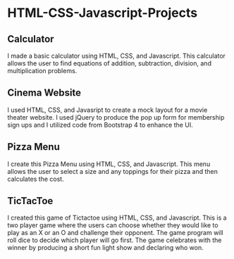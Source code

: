 # HTML-CSS-Javascript-Projects

## Calculator
I made a basic calculator using HTML, CSS, and Javascript. This calculator allows the user to find equations of addition, subtraction, division, and multiplication problems.

## Cinema Website
I used HTML, CSS, and Javasript to create a mock layout for a movie theater website. I used jQuery to produce the pop up form for membership sign ups and I utilized code from Bootstrap 4 to enhance the UI.

## Pizza Menu
I create this Pizza Menu using HTML, CSS, and Javascript. This menu allows the user to select a size and any toppings for their pizza and then calculates the cost.

## TicTacToe
I created this game of Tictactoe using HTML, CSS, and Javascript. This is a two player game where the users can choose whether they would like to play as an X or an O and challenge their opponent. The game program will roll dice to decide which player will go first. The game celebrates with the winner by producing a short fun light show and declaring who won.
